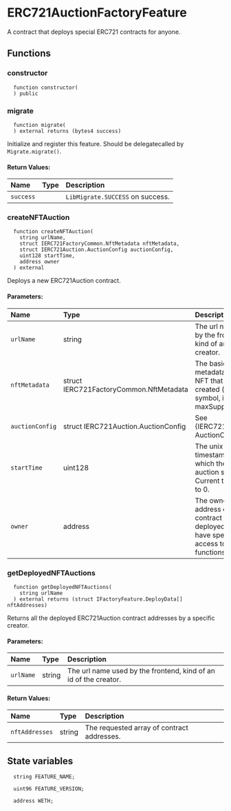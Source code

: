 # ERC721AuctionFactoryFeature

A contract that deploys special ERC721 contracts for anyone.



## Functions
### constructor
```solidity
  function constructor(
  ) public
```




### migrate
```solidity
  function migrate(
  ) external returns (bytes4 success)
```
Initialize and register this feature. Should be delegatecalled by `Migrate.migrate()`.



#### Return Values:
| Name                           | Type          | Description                                                                  |
| :----------------------------- | :------------ | :--------------------------------------------------------------------------- |
|`success`|  | `LibMigrate.SUCCESS` on success.
### createNFTAuction
```solidity
  function createNFTAuction(
    string urlName,
    struct IERC721FactoryCommon.NftMetadata nftMetadata,
    struct IERC721Auction.AuctionConfig auctionConfig,
    uint128 startTime,
    address owner
  ) external
```
Deploys a new ERC721Auction contract.


#### Parameters:
| Name | Type | Description                                                          |
| :--- | :--- | :------------------------------------------------------------------- |
|`urlName` | string | The url name used by the frontend, kind of an id of the creator.
|`nftMetadata` | struct IERC721FactoryCommon.NftMetadata | The basic metadata of the NFT that will be created (name, symbol, ipfsHash, maxSupply).
|`auctionConfig` | struct IERC721Auction.AuctionConfig | See {IERC721Auction-AuctionConfig}.
|`startTime` | uint128 | The unix timestamp at which the first auction starts. Current time if set to 0.
|`owner` | address | The owner address of the contract to be deployed. Will have special access to some functions.

### getDeployedNFTAuctions
```solidity
  function getDeployedNFTAuctions(
    string urlName
  ) external returns (struct IFactoryFeature.DeployData[] nftAddresses)
```
Returns all the deployed ERC721Auction contract addresses by a specific creator.


#### Parameters:
| Name | Type | Description                                                          |
| :--- | :--- | :------------------------------------------------------------------- |
|`urlName` | string | The url name used by the frontend, kind of an id of the creator.

#### Return Values:
| Name                           | Type          | Description                                                                  |
| :----------------------------- | :------------ | :--------------------------------------------------------------------------- |
|`nftAddresses`| string | The requested array of contract addresses.





## State variables
```solidity
  string FEATURE_NAME;

  uint96 FEATURE_VERSION;

  address WETH;
```
